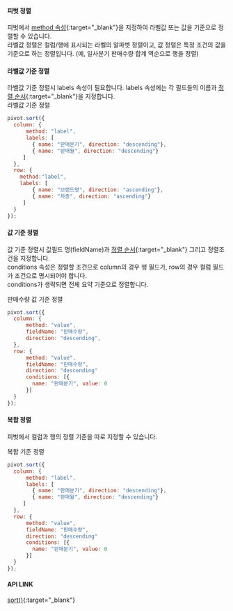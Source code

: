 #### 피벗 정렬
피벗에서 [method 속성](http://help.realgrid.com/pivotApi/types/SortMethod/){:target="_blank"}을 지정하여 라벨값 또는 값을 기준으로 정렬할 수 있습니다.  
라벨값 정렬은 컬럼/행에 표시되는 라벨의 알파벳 정렬이고,
값 정렬은 특정 조건의 값을 기준으로 하는 정렬입니다. (예, 일사분기 판매수량 합계 역순으로 행을 정렬)  


#### 라벨값 기준 정렬
라벨값 기준 정렬시 labels 속성이 필요합니다. 
labels 속성에는 각 필드들의 이름과 [정렬 순서](http://help.realgrid.com/pivotApi/types/SortDirection/){:target="_blank"}을 지정합니다.  
<a class="btn primary small round lowercase" id="btnLabelSort">라벨값 기준 정렬</a>


```js
pivot.sort({
  column: {
      method: "label",
      labels: [  
        { name: "판매분기", direction: "descending"},
        { name: "판매월", direction: "descending"}
     ]
  },
  row: {
    method:"label",
    labels: [  
        { name: "브랜드명", direction: "ascending"},
        { name: "차종", direction: "ascending"}
     ]
  }
});
```

#### 값 기준 정렬
값 기준 정렬시 값필드 명(fieldName)과 [정렬 순서](http://help.realgrid.com/pivotApi/types/SortDirection/){:target="_blank"} 그리고 정렬조건을 지정합니다.  
conditions 속성은 정렬할 조건으로 column의 경우 행 필드가, row의 경우 컬럼 필드가 조건으로 명시되어야 합니다.  
conditions가 생략되면 전체 요약 기준으로 정렬합니다.  

<a class="btn primary small round lowercase" id="btnValueSort">판매수량 값 기준 정렬</a>

```js
pivot.sort({
  column: {
      method: "value",
      fieldName: "판매수량",
      direction: "descending",
  },
  row: {
      method: "value",
      fieldName: "판매수량", 
      direction: "descending"
      conditions: [{
      	name: "판매분기", value: 0
      }]
  }
});
```

#### 복합 정렬
피벗에서 컬럼과 행의 정렬 기준을 따로 지정할 수 있습니다.

<a class="btn primary small round lowercase" id="btnComplexSort">복합 기준 정렬</a>

```js
pivot.sort({
  column: {
      method: "label",
      labels: [  
        { name: "판매분기", direction: "descending"},
        { name: "판매월", direction: "descending"}
     ]
  },
  row: {
      method: "value",
      fieldName: "판매수량", 
      direction: "descending"
      conditions: [{
      	name: "판매분기", value: 0
      }]
  }
});
```

#### API LINK
[sort()](http://help.realgrid.com/pivotApi/RealPivot/sort/){:target="_blank"}  


<script>
$('#btnLabelSort').click(function() {
	pivot.sort({
	  column: {
	      method: "label",
	      labels: [  
	        { name: "판매분기", direction: "descending"},
	        { name: "판매월", direction: "descending"}
	     ]
	  },
	  row: {
	    method:"label",
	    labels: [  
	        { name: "브랜드명", direction: "ascending"},
	        { name: "차종", direction: "ascending"}
	     ]
	  }
	});
});

$('#btnValueSort').click(function() {
	pivot.sort({
	  column: {
	      method: "value",
	      fieldName: "판매수량",
	      direction: "descending",
	  },
	  row: {
	      method: "value",
	      fieldName: "판매수량", 
	      direction: "descending",
	      conditions: [{
	      	name: "판매분기", value: 0
	      }]
	  }
	});
});

$('#btnComplexSort').click(function() {
	pivot.sort({
	  column: {
	      method: "label",
	      labels: [  
	        { name: "판매분기", direction: "descending"},
	        { name: "판매월", direction: "descending"}
	     ]
	  },
	  row: {
	      method: "value",
	      fieldName: "판매수량", 
	      direction: "descending",
	      conditions: [{
	      	name: "판매분기", value: 0
	      }]
	  }
	});
});

</script>